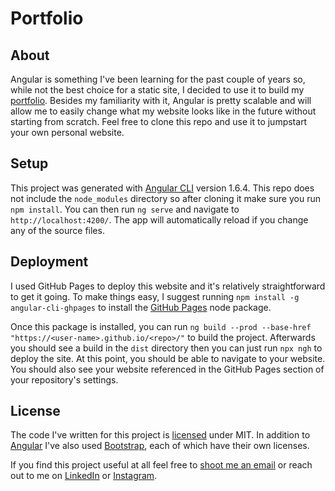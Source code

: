 # Portfolio

## About

Angular is something I've been learning for the past couple of years so, while not the best choice for a static site, I decided to use it to build my [portfolio](https://burrus.me). Besides my familiarity with it, Angular is pretty scalable and will allow me to easily change what my website looks like in the future without starting from scratch. Feel free to clone this repo and use it to jumpstart your own personal website.

## Setup

This project was generated with [Angular CLI](https://github.com/angular/angular-cli) version 1.6.4. This repo does not include the `node_modules` directory so after cloning it make sure you run `npm install`. You can then run `ng serve` and navigate to `http://localhost:4200/`. The app will automatically reload if you change any of the source files.

## Deployment

I used GitHub Pages to deploy this website and it's relatively straightforward to get it going. To make things easy, I suggest running `npm install -g angular-cli-ghpages` to install the [GitHub Pages](https://github.com/angular-schule/angular-cli-ghpages) node package.

Once this package is installed, you can run `ng build --prod --base-href "https://<user-name>.github.io/<repo>/"` to build the project. Afterwards you should see a build in the `dist` directory then you can just run `npx ngh` to deploy the site. At this point, you should be able to navigate to your website. You should also see your website referenced in the GitHub Pages section of your repository's settings.

## License

The code I've written for this project is [licensed](https://github.com/burrus/portfolio/blob/master/LICENSE) under MIT. In addition to [Angular](https://angular.io/) I've also used [Bootstrap](http://getbootstrap.com/), each of which have their own licenses.

If you find this project useful at all feel free to [shoot me an email](mailto:tony@burrus.me) or reach out to me on [LinkedIn](https://www.linkedin.com/in/burrus/) or [Instagram](https://www.instagram.com/10mtony/).
